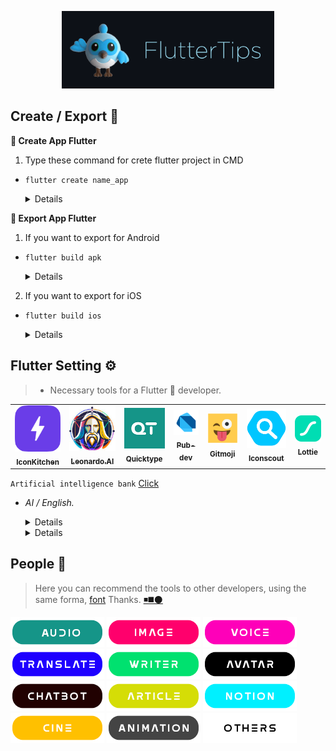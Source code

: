 <!-- logo IMG -->
<p align="center">
    <img width="340" src="@bastndev/img/dash.gif" alt="Vite logo">
  </a>
</p>

<!-- - --- --- --- Create -- --- --- ---  -->
## Create / Export 💙
**🐥 Create App Flutter**
1. Type these command for crete flutter project in CMD 

- `flutter create name_app`
  <details>

    >- `flutter create name_app`
    >- `flutter create --platforms ios,android name_app`

    > **Warning**
    > Use FVM only you installed .

    >- `fvm flutter create name_app`
    >- `fvm flutter create --platforms ios,android name_app`
  </details>

<!-- - --- --- --- Export -- --- --- ---  -->
**🐲 Export App Flutter**

1. If you want to export for Android

- `flutter build apk`
  <details>

    > **Warning**
    > Use for KEY in Android .

    ```
         storePassword=<password_de_clave>
         keyPassword=<password_de_alias>
         keyAlias=<name_de_alias>
         storeFile=<name_de_clave>.keystore
    ```
    >- `flutter build apk --release`
    >- `flutter build apk --target-platform android-arm,android-arm64`
  </details>


2. If you want to export for iOS

- `flutter build ios`
  <details>

    > **Warning**
    > Use for KEY in iOS .
    >- `open ios/Runner.xcworkspace`
  </details>

<!-- -- --- -- -- -- Setting-- --- -- --- --->
## Flutter Setting  ⚙️

>- Necessary tools for a Flutter 💙 developer.

<table align="center">
<tr>
  <td align="center"><a href="https://icon.kitchen/"><img src="%40bastndev/img/Developer/IconKitchen.png" width="100px;" alt=""/><br /><sub><b> IconKitchen </b></sub></a><br /><a href="#maintenance-tbenning" title="@bastndev"></a></td>

  <td align="center"><a href="https://leonardo.ai/"><img src="%40bastndev/img/Developer/leonardo.jpg" width="100px;" alt=""/><br /><sub><b> Leonardo.AI </b></sub></a><br /><a href="#maintenance-tbenning" title="@bastndev"></a></td>

  <td align="center"><a href="https://app.quicktype.io/"><img src="%40bastndev/img/Developer/quicktype.png" width="100px;" alt=""/><br /><sub><b> Quicktype</b></sub></a><br /><a href="#maintenance-tbenning" title="@bastndev"></a></td>

  <td align="center"><a href="https://pub.dev/"><img src="%40bastndev/img/Developer/pubDev.png" width="100px;" alt=""/><br /><sub><b> Pub-dev </b></sub></a><br /><a href="#maintenance-tbenning" title="@bastndev"></a></td>

  <td align="center"><a href="https://gitmoji.dev/"><img src="%40bastndev/img/Developer/gitmoji.png" width="100px;" alt=""/><br /><sub><b> Gitmoji </b></sub></a><br /><a href="#maintenance-tbenning" title="@bastndev"></a></td>

  <td align="center"><a href="https://iconscout.com/"><img src="%40bastndev/img/Developer/iconscout.png" width="100px;" alt=""/><br /><sub><b> Iconscout </b></sub></a><br /><a href="#maintenance-tbenning" title="@bastndev"></a></td>

  <td align="center"><a href="https://lottiefiles.com/"><img src="%40bastndev/img/Developer/lottie.svg" width="100px;" alt=""/><br /><sub><b> Lottie </b></sub></a><br /><a href="#maintenance-tbenning" title="@bastndev"></a></td>
</tr>
</table> 

<!-- -- --- -- -- -- Artificial Intelligence -- --- -- --- --->
``Artificial intelligence bank`` [Click](https://futureailab.com/)
- *AI / English.*
  <details>

    > **Warning**
    > Artificial Intelligence.
    >- [Lexica](https://lexica.art/)
    >- [Future](https://futureailab.com/tools/)
    >- [ChatGPT](https://chat.openai.com/)
  </details>

  <details >

    > **Warning**
    > Learning English.
    >- [Free4talk](https://www.free4talk.com/)
    >- [Youglish](https://youglish.com/)
    >- [Busuu](https://www.busuu.com/)
  </details>

<!-- -- --- -- -- -- Artificial Intelligence -- --- -- --- --->
## People 🤙 
>Here you can recommend the tools to other developers, using the same forma, [font](https://www.dafontfree.io/groupe-font/) Thanks. [◾◼️⚫](https://www.fontvalley.com/)

<div>
<!-- Audio -->
<a href="https://podcast.adobe.com/enhance ">  <img src="@bastndev/AI/q1.png" width="150px"></a>
<!-- Image -->
<a href="
https://replicate.com/nightmareai/real-esrgan">  <img src="@bastndev/AI/q2.png" width="150px"></a>
<!-- Voice -->
<a href="https://beta.elevenlabs.io/">  <img src="@bastndev/AI/q3.png" width="150px"></a>
<!-- Translate -->
<a href="https://www.rask.ai/?via=domingo">  <img src="@bastndev/AI/q4.png" width="150px"></a>
<!-- writer -->
<a href="https://lex.page/">  <img src="@bastndev/AI/q5.png" width="150px"></a>
<!-- Avatar -->
<a href="https://www.synthesia.io/?via=oskrleon">  <img src="@bastndev/AI/q6.png" width="150px"></a>
<!-- chatBot -->
<a href="https://beta.character.ai/ ">  <img src="@bastndev/AI/q7.png" width="150px"></a>
<!-- Article -->
<a href="https://escribelo.ai/?ref=jdzypf2yi">  <img src="@bastndev/AI/q8.png" width="150px"></a>
<!-- Notion -->
<a href="https://www.notion.so/product/ai">  <img src="@bastndev/AI/q9.png" width="150px"></a>
<!-- Cine -->
<a href="https://wonderdynamics.com/">  <img src="@bastndev/AI/q10.png" width="150px"></a>
<!-- Animation -->
<a href="https://kaiber.ai/">  <img src="@bastndev/AI/q11.png" width="150px"></a>
<!-- Others -->
<a href="https://firefly.adobe.com">  <img src="@bastndev/AI/q12.png" width="150px"></a>

</div>